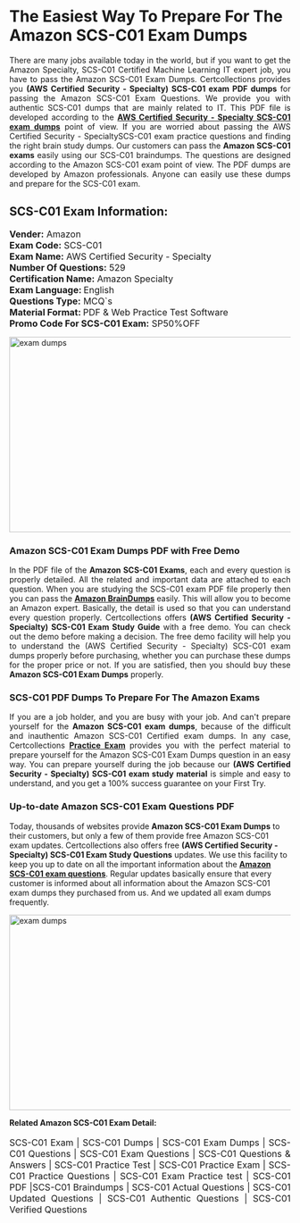 <h1>The Easiest Way To Prepare For The Amazon SCS-C01 Exam Dumps</h1> <p style="text-align:justify">There are many jobs available today in the world, but if you want to get the Amazon Specialty, SCS-C01 Certified Machine Learning IT expert job, you have to pass the Amazon SCS-C01 Exam Dumps. Certcollections provides you <strong>(AWS Certified Security - Specialty) SCS-C01 exam PDF dumps</strong> for passing the Amazon SCS-C01 Exam Questions. We provide you with authentic SCS-C01 dumps that are mainly related to IT. This PDF file is developed according to the <a href="https://www.certsofficial.com/amazon/scs-c01-questions"><strong>AWS Certified Security - Specialty SCS-C01 exam dumps</strong></a> point of view. If you are worried about passing the AWS Certified Security - SpecialtySCS-C01 exam practice questions and finding the right brain study dumps. Our customers can pass the <strong>Amazon SCS-C01 exams </strong>easily using our SCS-C01 braindumps. The questions are designed according to the Amazon SCS-C01 exam point of view. The PDF dumps are developed by Amazon professionals. Anyone can easily use these dumps and prepare for the SCS-C01 exam.</p> <h2><strong>SCS-C01 Exam Information:</strong></h2> <p><span style="font-size:16px"><strong>Vender:</strong> Amazon<br /> <strong>Exam Code:</strong> SCS-C01<br /> <strong>Exam Name:</strong> AWS Certified Security - Specialty<br /> <strong>Number Of Questions:</strong> 529<br /> <strong>Certification Name:</strong> Amazon Specialty<br /> <strong>Exam Language: </strong>English<br /> <strong>Questions Type:</strong> MCQ`s<br /> <strong>Material Format: </strong>PDF & Web Practice Test Software<br /> <strong>Promo Code For SCS-C01 Exam:</strong> SP50%OFF</span></p> <p><a href="https://www.certsofficial.com/amazon/scs-c01-questions" rel="no-follow"><img alt="exam dumps" src="https://www.certcollections.com/uploads/content/certsofficial.jpg" style="height:350px; width:750px" /></a></p> <h3><strong>Amazon SCS-C01 Exam Dumps PDF with Free Demo</strong></h3> <p style="text-align:justify">In the PDF file of the <strong>Amazon SCS-C01 Exams</strong>, each and every question is properly detailed. All the related and important data are attached to each question. When you are studying the SCS-C01 exam PDF file properly then you can pass the <a href="https://www.certsofficial.com/amazon-dumps"><strong>Amazon BrainDumps</strong></a> easily. This will allow you to become an Amazon expert. Basically, the detail is used so that you can understand every question properly. Certcollections offers <strong>(AWS Certified Security - Specialty) SCS-C01 Exam Study Guide</strong> with a free demo. You can check out the demo before making a decision. The free demo facility will help you to understand the (AWS Certified Security - Specialty) SCS-C01 exam dumps properly before purchasing, whether you can purchase these dumps for the proper price or not. If you are satisfied, then you should buy these <strong>Amazon SCS-C01 Exam Dumps</strong> properly.</p> <h3><strong>SCS-C01 PDF Dumps To Prepare For The Amazon Exams</strong></h3> <p style="text-align:justify">If you are a job holder, and you are busy with your job. And can't prepare yourself for the <strong>Amazon SCS-C01 exam dumps</strong>, because of the difficult and inauthentic Amazon SCS-C01 Certified exam dumps. In any case, Certcollections <strong><a href="https://www.certsofficial.com/">Practice Exam</a></strong> provides you with the perfect material to prepare yourself for the Amazon SCS-C01 Exam Dumps question in an easy way. You can prepare yourself during the job because our <strong>(AWS Certified Security - Specialty) SCS-C01 exam study material</strong> is simple and easy to understand, and you get a 100% success guarantee on your First Try.</p> <h3><strong>Up-to-date Amazon SCS-C01 Exam Questions PDF</strong></h3> <p>Today, thousands of websites provide <strong>Amazon SCS-C01 Exam Dumps</strong> to their customers, but only a few of them provide free Amazon SCS-C01 exam updates. Certcollections also offers free <strong>(AWS Certified Security - Specialty) SCS-C01 Exam Study Questions</strong> updates. We use this facility to keep you up to date on all the important information about the <a href="https://www.certsofficial.com/amazon/scs-c01-questions"><strong>Amazon SCS-C01 exam questions</strong></a>. Regular updates basically ensure that every customer is informed about all information about the Amazon SCS-C01 exam dumps they purchased from us. And we updated all exam dumps frequently.</p> <p><a href="https://www.certsofficial.com/amazon/scs-c01-questions"><img alt="exam dumps " src="https://www.certcollections.com/uploads/content/certsofficial2.jpg" style="height:350px; width:750px" /></a></p> <p style="text-align:justify"><span style="font-size:14px"><strong>Related Amazon SCS-C01 Exam Detail:</strong></span><br /> <br /> <span style="font-size:16px">SCS-C01 Exam | SCS-C01 Dumps | SCS-C01 Exam Dumps | SCS-C01 Questions | SCS-C01 Exam Questions | SCS-C01 Questions & Answers | SCS-C01 Practice Test | SCS-C01 Practice Exam | SCS-C01 Practice Questions | SCS-C01 Exam Practice test | SCS-C01 PDF |SCS-C01 Braindumps | SCS-C01 Actual Questions | SCS-C01 Updated Questions | SCS-C01 Authentic Questions | SCS-C01 Verified Questions</span></p>
